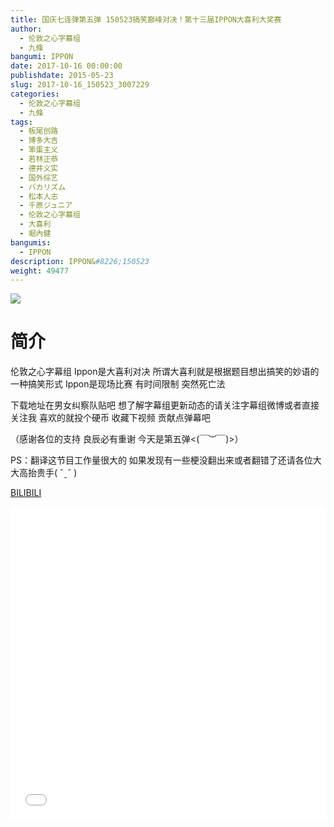 ```yaml
---
title: 国庆七连弹第五弹 150523搞笑巅峰对决！第十三届IPPON大喜利大奖赛
author: 
  - 伦敦之心字幕组
  - 九條
bangumi: IPPON
date: 2017-10-16 00:00:00
publishdate: 2015-05-23
slug: 2017-10-16_150523_3007229
categories: 
  - 伦敦之心字幕组
  - 九條
tags: 
  - 板尾创路
  - 博多大吉
  - 笨蛋主义
  - 若林正恭
  - 德井义实
  - 国外综艺
  - バカリズム
  - 松本人志
  - 千原ジュニア
  - 伦敦之心字幕组
  - 大喜利
  - 堀內健
bangumis: 
  - IPPON
description: IPPON&#8226;150523
weight: 49477
---
```


![](https://i.imgur.com/HwHHcIe.jpg)

# 简介  
伦敦之心字幕组  Ippon是大喜利对决 所谓大喜利就是根据题目想出搞笑的妙语的一种搞笑形式 Ippon是现场比赛 有时间限制 突然死亡法 
 下载地址在男女纠察队贴吧 想了解字幕组更新动态的请关注字幕组微博或者直接关注我 喜欢的就投个硬币 收藏下视频 贡献点弹幕吧
（感谢各位的支持 良辰必有重谢 今天是第五弹&lt;(￣︶￣)&gt;）
PS：翻译这节目工作量很大的 如果发现有一些梗没翻出来或者翻错了还请各位大大高抬贵手( ˇˍˇ )

  [BILIBILI](https://www.bilibili.com/video/av3007229/)


  <iframe src="//www.bilibili.com/html/html5player.html?cid=4714762&aid=3007229" width="100%" height="500" frameborder="0" allowfullscreen="allowfullscreen"></iframe>
